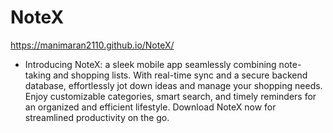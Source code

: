 # NoteX

https://manimaran2110.github.io/NoteX/

- Introducing NoteX: a sleek mobile app seamlessly combining note-taking and shopping lists. With real-time sync and a secure backend database, effortlessly jot down ideas and manage your shopping needs. Enjoy customizable categories, smart search, and timely reminders for an organized and efficient lifestyle. Download NoteX now for streamlined productivity on the go.



